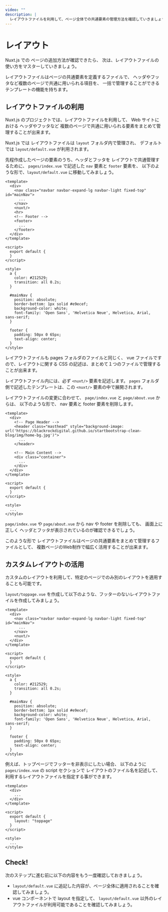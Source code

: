 ```yaml
---
video: ""
description: | 
  レイアウトファイルを利用して、ページ全体での共通要素の管理方法を確認していきましょう。
---
```


# レイアウト

Nuxt.js での ページの追加方法が確認できたら、
次は、レイアウトファイルの使い方をマスターしていきましょう。

レイアウトファイルはページの共通要素を定義するファイルで、
ヘッダやフッタなど複数のページで共通に用いられる項目を、
一括で管理することができるテンプレートの機能を持ちます。

## レイアウトファイルの利用

Nuxt.js のプロジェクトでは、レイアウトファイルを利用して、
Web サイトにおける ヘッダやフッタなど
複数のページで共通に用いられる要素をまとめて管理することが出来ます。

Nuxt.js では レイアウトファイルは `layout` フォルダ内で管理され、
デフォルトでは `layout/default.vue` が利用されます。

先程作成したページの要素のうち、ヘッダとフッタを レイアウトで共通管理するために、
`pages/index.vue` で記述した `nav` 要素と `footer` 要素を、
以下のような形で、`layout/default.vue` に移動してみましょう。

```vue
<template>
  <div>
    <nav class="navbar navbar-expand-lg navbar-light fixed-top" id="mainNav">
      ...
    </nav>
    <nuxt/>
    <hr>
    <!-- Footer -->
    <footer>
      ...
    </footer>
  </div>
</template>

<script>
  export default {
  }
</script>

<style>
  a {
    color: #212529;
    transition: all 0.2s;
  }

  #mainNav {
    position: absolute;
    border-bottom: 1px solid #e9ecef;
    background-color: white;
    font-family: 'Open Sans', 'Helvetica Neue', Helvetica, Arial, sans-serif;
  }

  footer {
    padding: 50px 0 65px;
    text-align: center;
  }
</style>
```

レイアウトファイルも pages フォルダのファイルと同じく、
vue ファイルですので、レイアウトに関する CSS の記述は、まとめて１つのファイルで管理することが出来ます。

レイアウトファイル内には、必ず `<nuxt/>` 要素を記述します。 
`pages` フォルダ側で記述したテンプレートは、この `<nuxt/>` 要素の中で展開されます。

レイアウトファイルの変更に合わせて、 `page/index.vue` と `page/about.vue` からは、
以下のような形で、 nav 要素と footer 要素を削除します。

```vue
<template>
  <div>
    <!-- Page Header -->
    <header class="masthead" style="background-image: url('https://blackrockdigital.github.io/startbootstrap-clean-blog/img/home-bg.jpg')">
      ...
    </header>

    <!-- Main Content -->
    <div class="container">
      ...
    </div>
  </div>
</template>

<script>
  export default {
  }
</script>

<style>
  ...
</style>
```

`page/index.vue` や `page/about.vue`  から nav や footer を削除しても、
画面上に正しく ヘッダとフッタが表示されているのが確認できるでしょう。

このような形で レイアウトファイルはページの共通要素をまとめて管理するファイルとして、
複数ページのWeb制作で幅広く活用することが出来ます。


## カスタムレイアウトの活用

カスタムのレイアウトを利用して、特定のページでのみ別のレイアウトを適用することも可能です。

`layout/toppage.vue` を作成して以下のような、フッターのないレイアウトファイルを作成してみましょう。

```vue
<template>
  <div>
    <nav class="navbar navbar-expand-lg navbar-light fixed-top" id="mainNav">
      ...
    </nav>
    <nuxt/>
  </div>
</template>

<script>
  export default {
  }
</script>

<style>
  a {
    color: #212529;
    transition: all 0.2s;
  }

  #mainNav {
    position: absolute;
    border-bottom: 1px solid #e9ecef;
    background-color: white;
    font-family: 'Open Sans', 'Helvetica Neue', Helvetica, Arial, sans-serif;
  }

  footer {
    padding: 50px 0 65px;
    text-align: center;
  }
</style>
```

例えば、トップページでフッターを非表示にしたい場合、
以下のように `pages/index.vue` の script セクションで レイアウトのファイル名を記述して、
利用するレイアウトファイルを指定する事ができます。

```vue
<template>
  <div>
    ...
  </div>
</template>

<script>
  export default {
    layout: "toppage"
  }
</script>

<style>
  ...
</style>
```

## Check! 

次のステップに進む前に以下の内容をもう一度確認しておきましょう。

- `layout/default.vue` に追記した内容が、ページ全体に適用されることを確認してみましょう。
- vue コンポーネントで layout を指定して、 `layout/default.vue` 以外のレイアウトファイルが利用可能であることを確認してみましょう。
